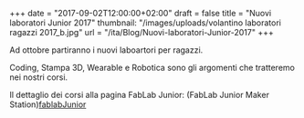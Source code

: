 +++
date = "2017-09-02T12:00:00+02:00"
draft = false
title = "Nuovi laboratori Junior 2017"
thumbnail: "/images/uploads/volantino laboratori ragazzi 2017_b.jpg"
url = "/ita/Blog/Nuovi-laboratori-Junior-2017"
+++

Ad ottobre partiranno i nuovi laboartori per ragazzi.

Coding, Stampa 3D, Wearable e Robotica sono gli argomenti che tratteremo nei nostri corsi.

Il dettaglio dei corsi alla pagina FabLab Junior: (FabLab Junior Maker Station)[fablabJunior]


[fablabJunior]: /fablabJunior